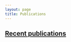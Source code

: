 ```yaml
---
layout: page
title: Publications
---
```





[Recent publications](http://cseweb.ucsd.edu/~jmatai/#publications)
------------------------




